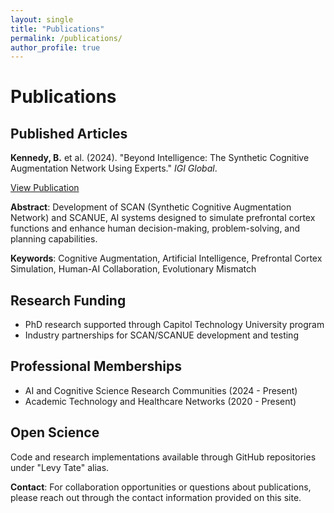 ```yaml
---
layout: single
title: "Publications"
permalink: /publications/
author_profile: true
---
```


# Publications

## Published Articles

**Kennedy, B.** et al. (2024). "Beyond Intelligence: The Synthetic Cognitive Augmentation Network Using Experts." *IGI Global*.

[View Publication](https://www.igi-global.com/chapter/beyond-intelligence/380428)

**Abstract**: Development of SCAN (Synthetic Cognitive Augmentation Network) and SCANUE, AI systems designed to simulate prefrontal cortex functions and enhance human decision-making, problem-solving, and planning capabilities.

**Keywords**: Cognitive Augmentation, Artificial Intelligence, Prefrontal Cortex Simulation, Human-AI Collaboration, Evolutionary Mismatch

## Research Funding
- PhD research supported through Capitol Technology University program
- Industry partnerships for SCAN/SCANUE development and testing

## Professional Memberships
- AI and Cognitive Science Research Communities (2024 - Present)
- Academic Technology and Healthcare Networks (2020 - Present)

## Open Science
Code and research implementations available through GitHub repositories under "Levy Tate" alias.

**Contact**: For collaboration opportunities or questions about publications, please reach out through the contact information provided on this site.